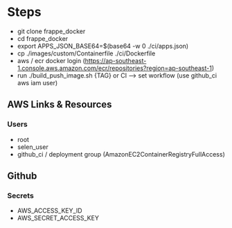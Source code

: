 # Steps

- git clone frappe_docker
- cd frappe_docker
- export APPS_JSON_BASE64=$(base64 -w 0 ./ci/apps.json)
- cp ./images/custom/Containerfile ./ci/Dockerfile
- aws / ecr docker login (https://ap-southeast-1.console.aws.amazon.com/ecr/repositories?region=ap-southeast-1)
- run ./build_push_image.sh {TAG} or CI --> set workflow (use github_ci aws iam user)

## AWS Links & Resources

### Users

- root
- selen_user
- github_ci / deployment group (AmazonEC2ContainerRegistryFullAccess)

## Github

### Secrets

- AWS_ACCESS_KEY_ID
- AWS_SECRET_ACCESS_KEY
